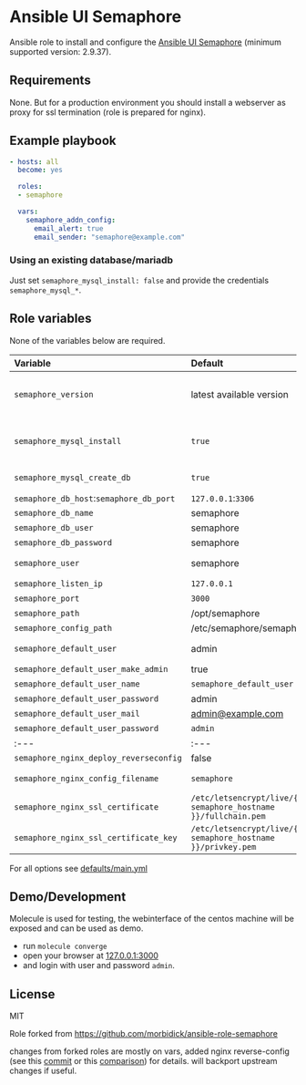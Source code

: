# Ansible UI Semaphore

Ansible role to install and configure the [Ansible UI Semaphore](https://github.com/ansible-semaphore/semaphore) (minimum supported version: 2.9.37).

## Requirements

None. But for a production environment you should install a webserver as proxy for ssl termination (role is prepared for nginx).

## Example playbook

````yaml
- hosts: all
  become: yes

  roles:
  - semaphore

  vars:
    semaphore_addn_config:
      email_alert: true
      email_sender: "semaphore@example.com"
````

### Using an existing database/mariadb

Just set `semaphore_mysql_install: false` and provide the credentials `semaphore_mysql_*`.

## Role variables

None of the variables below are required.

| Variable                 | Default   | Comment |
| :---                     | :---      | :---    |
| `semaphore_version`      | latest available version  | the version to download (example: 2.8.77), also see `semaphore_download_url` and `semaphore_download_checksum` |
| `semaphore_mysql_install` | `true`   | whether to install mysql on the host, installs with the password `mysql_root_password` |
| `semaphore_mysql_create_db` | `true` | whether to create the mysql db and user |
| `semaphore_db_host`:`semaphore_db_port` | `127.0.0.1`:`3306` | the mysql host |
| `semaphore_db_name`     | semaphore | the mysql database |
| `semaphore_db_user`   | semaphore | the mysql user |
| `semaphore_db_password` | semaphore | the mysql user password |
| `semaphore_user`         | semaphore | the user and systemd identifier semaphore runs as |
| `semaphore_listen_ip`     | `127.0.0.1`    | the IP semaphore binds to |
| `semaphore_port`   | `3000`    | the port semaphore binds to |
| `semaphore_path`         | /opt/semaphore | destination for the binary |
| `semaphore_config_path`  | /etc/semaphore/semaphore.json | config file |
| `semaphore_default_user` | admin | login name of the default user |
| `semaphore_default_user_make_admin` | true | make default user admin |
| `semaphore_default_user_name` | `semaphore_default_user` | his human readable name |
| `semaphore_default_user_password` | admin | the password |
| `semaphore_default_user_mail` | admin@example.com | and mail adress |
| `semaphore_default_user_password` | `admin` | change to a secure value! |
| :---                     | :---      | :---    |
| `semaphore_nginx_deploy_reverseconfig` | false | set to true to enable nginx |
| `semaphore_nginx_config_filename` | `semaphore` | filename of nginx vhost-config |
| `semaphore_nginx_ssl_certificate` | `/etc/letsencrypt/live/{{ semaphore_hostname }}/fullchain.pem` | path to tls certificate |
| `semaphore_nginx_ssl_certificate_key` | `/etc/letsencrypt/live/{{ semaphore_hostname }}/privkey.pem` | path to tls key |

For all options see [defaults/main.yml](defaults/main.yml)

## Demo/Development

Molecule is used for testing, the webinterface of the centos machine will be exposed and can be used as demo.

* run `molecule converge`
* open your browser at [127.0.0.1:3000](http://127.0.0.1:3000)
* and login with user and password `admin`.

## License

MIT

Role forked from https://github.com/morbidick/ansible-role-semaphore

changes from forked roles are mostly on vars, added nginx reverse-config (see this [commit](https://github.com/morbidick/ansible-role-semaphore/commit/f1720b0ea88931c780c05bf4396f29b12786cd33) or this [comparison](https://github.com/morbidick/ansible-role-semaphore/compare/main...stefanux:ansible-role-semaphore:main)) for details.
will backport upstream changes if useful.
